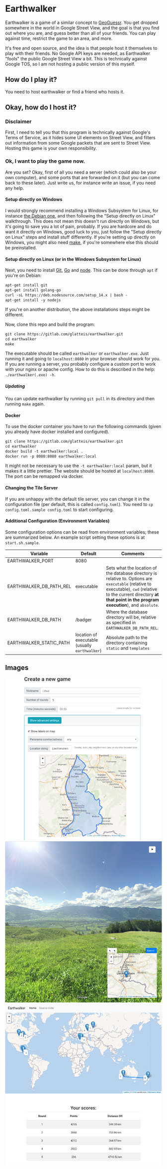 # Earthwalker

Earthwalker is a game of a similar concept to [GeoGuessr](https://geoguessr.com).
You get dropped somewhere in the world in Google Street View, and the goal is that you find out where you are,
and guess better than all of your friends. You can play against time, restrict the game to an area, and more.

It's free and open source, and the idea is that people host it themselves to play with their friends. No Google
API keys are needed, as Earthwalker "fools" the public Google Street View a bit. This is technically against Google TOS,
so I am not hosting a public version of this myself.

## How do I play it?

You need to host earthwalker or find a friend who hosts it.

## Okay, how do I host it?

### Disclaimer

First, I need to tell you that this program is technically against Google's Terms of Service, as it hides some UI elements on Street View,
and filters out information from some Google packets that are sent to Street View. Hosting this game is your own responsibility.

### Ok, I want to play the game now.

Are you set? Okay, first of all you need a server (which could also be your own computer), and some ports that are forwarded on it (but you can
come back to these later).
Just write us, for instance write an issue, if you need any help.

#### Setup directly on Windows

I would strongly recommend installing a Windows Subsystem for Linux, for instance [the Debian one](https://www.microsoft.com/en-us/p/debian/),
and then following the "Setup directly on Linux" walkthrough. This does not mean this doesn't run directly on Windows,
but it's going to save you a lot of pain, probably. If you are hardcore and do want it directly on Windows, good luck to you,
just follow the "Setup directly on Linux" steps and install stuff differently.
If you're setting up directly on Windows, you might also need [make](http://www.gnu.org/software/make/),
if you're somewhere else this should be preinstalled.

#### Setup directly on Linux (or in the Windows Subsystem for Linux)

Next, you need to install [Git](https://git-scm.com/), [Go](https://golang.org/) and [node](https://nodejs.org/en/download/).
This can be done through `apt` if you're on Debian:

    apt-get install git
    apt-get install golang-go
    curl -sL https://deb.nodesource.com/setup_14.x | bash -
    apt-get install -y nodejs

If you're on another distribution, the above installations steps might be different.

Now, clone this repo and build the program:

    git clone https://gitlab.com/glatteis/earthwalker.git
    cd earthwalker
    make

The executable should be called `earthwalker` or `earthwalker.exe`.
Just running it and going to `localhost:8080` in your browser should work for you.
If you are running a server, you probably configure a custom port to work with your nginx or apache config.
How to do this is described in the help: `./earthwalker(.exe) -h`.

##### Updating

You can update earthwalker by running `git pull` in its directory and then running `make` again.

#### Docker

To use the docker container you have to run the following commands (given you already have docker installed and configured).
    
    git clone https://gitlab.com/glatteis/earthwalker.git
    cd earthwalker
    docker build -t earthwalker:local .
    docker run -p 8080:8080 earthwalker:local

It might not be necessary to use the `-t earthwalker:local` param, but it makes it a little prettier.
The website should be hosted at `localhost:8080`. The port can be remapped via docker.

#### Changing the Tile Server

If you are unhappy with the default tile server, you can change it in the configuration file (per default, this is called `config.toml`).
You need to `cp config.toml.sample config.toml` to start configuring.

#### Additional Configuration (Environment Variables)

Some configuration options can be read from environment variables; these are summarized below.  An example script setting these options is at `start.sh.sample`.

| Variable | Default | Comments |
|---|---|---|
| EARTHWALKER_PORT | 8080 |   |
| EARTHWALKER_DB_PATH_REL | executable | Sets what the location of the database directory is relative to.  Options are `executable` (relative to executable), `cwd` (relative to the current directory **at that point in the program execution**), and `absolute`. |
| EARTHWALKER_DB_PATH | /badger | Where the database directory will be, relative as specified in `EARTHWALKER_DB_PATH_REL`. |
| EARTHWALKER_STATIC_PATH | location of executable (usually `earthwalker`) | Absolute path to the directory containing `static` and `templates` |

## Images

![Create new game dialog](readme/image_create_new.png)
![Ingame](readme/image_ingame.png)
![Summary](readme/image_summary.png)
